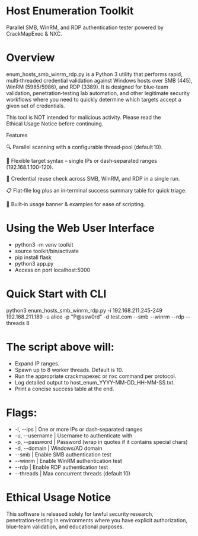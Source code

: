 # Host Enumeration Toolkit

Parallel SMB, WinRM, and RDP authentication tester powered by CrackMapExec & NXC.

# Overview

enum_hosts_smb_winrm_rdp.py is a Python 3 utility that performs rapid, multi‑threaded credential validation against Windows hosts over SMB (445), WinRM (5985/5986), and RDP (3389).  It is designed for blue‑team validation, penetration‑testing lab automation, and other legitimate security workflows where you need to quickly determine which targets accept a given set of credentials.

This tool is NOT intended for malicious activity. Please read the Ethical Usage Notice before continuing.

Features

🔍 Parallel scanning with a configurable thread‑pool (default 10).

🎯 Flexible target syntax – single IPs or dash‑separated ranges (192.168.1.100-120).

🔐 Credential reuse check across SMB, WinRM, and RDP in a single run.

📋 Flat‑file log plus an in‑terminal success summary table for quick triage.

📝 Built‑in usage banner & examples for ease of scripting.

# Using the Web User Interface
- python3 -m venv toolkit
- source toolkit/bin/activate
- pip install flask
- python3 app.py
- Access on port localhost:5000

# Quick Start with CLI

python3 enum_hosts_smb_winrm_rdp.py -i 192.168.211.245-249 192.168.211.189 -u alice -p "P@ssw0rd" -d test.com --smb --winrm --rdp --threads 8

# The script above will:

- Expand IP ranges. 
- Spawn up to 8 worker threads. Default is 10.
- Run the appropriate crackmapexec or nxc command per protocol.
- Log detailed output to host_enum_YYYY-MM-DD_HH-MM-SS.txt.
- Print a concise success table at the end.

# Flags:
- -i, --ips | One or more IPs or dash‑separated ranges
- -u, --username | Username to authenticate with
- -p, --password | Password (wrap in quotes if it contains special chars)
- -d, --domain | Windows/AD domain
- --smb | Enable SMB authentication test
- --winrm | Enable WinRM authentication test
- --rdp | Enable RDP authentication test
- --threads | Max concurrent threads (default 10)

# Ethical Usage Notice

This software is released solely for lawful security research, penetration‑testing in environments where you have explicit authorization, blue‑team validation, and educational purposes.
